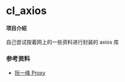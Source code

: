 # cl_axios

#### 项目介绍

自己尝试按着网上的一些资料进行封装的 axios 库

### 参考资料

- [阮一峰 Proxy](https://github.com/ruanyf/es6tutorial/blob/21e3cfba2f3524960ab492bba53f13e50cc3d9aa/docs/proxy.md)
